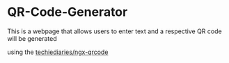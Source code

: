 # QR-Code-Generator
This is a webpage that allows users to enter text and a respective QR code will be generated 

using the [techiediaries/ngx-qrcode](https://www.npmjs.com/package/@techiediaries/ngx-qrcode)
